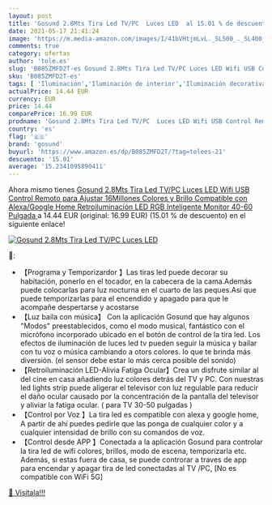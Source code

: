 ```yaml
---
layout: post
title: 'Gosund 2.8Mts Tira Led TV/PC  Luces LED  al 15.01 % de descuento'
date: 2021-05-17 21:41:24
image: 'https://m.media-amazon.com/images/I/41bVHtjmLvL._SL500_._SL400_.jpg'
comments: true
category: ofertas
author: 'tole.es'
slug: 'B085ZMFD2T-es Gosund 2.8Mts Tira Led TV/PC Luces LED Wifi USB Control...'
sku: 'B085ZMFD2T-es'
tags: [ 'Iluminación','Iluminación de interior','Iluminación decorativa y para usos específicos de interior','Tiras LED de interior','google','gosund','home', ]
actualPrice: 14.44 EUR
currency: EUR
price: 14.44
comparePrice: 16.99 EUR
prodname: 'Gosund 2.8Mts Tira Led TV/PC  Luces LED Wifi USB Control Remoto para Ajustar 16Millones Colores y Brillo  Compatible con Alexa/Google Home  Retroiluminación LED RGB Inteligente Monitor  40-60 Pulgada '
country: 'es'
flag: '🇪🇸'
brand: 'gosund'
buyurl: 'https://www.amazon.es/dp/B085ZMFD2T/?tag=tolees-21'
descuento: '15.01'
average: '15.2341095890411'
---
```


Ahora mismo tienes [Gosund 2.8Mts Tira Led TV/PC  Luces LED Wifi USB Control Remoto para Ajustar 16Millones Colores y Brillo  Compatible con Alexa/Google Home  Retroiluminación LED RGB Inteligente Monitor  40-60 Pulgada ](https://www.amazon.es/dp/B085ZMFD2T/?tag=tolees-21) a 14.44 EUR (original: 16.99 EUR) (15.01 %  de descuento) en el siguiente enlace!

[![Gosund 2.8Mts Tira Led TV/PC  Luces LED ](https://m.media-amazon.com/images/I/41bVHtjmLvL._SL500_._SL400_.jpg)](https://www.amazon.es/dp/B085ZMFD2T/?tag=tolees-21)

🔎:

- 【Programa y Temporizardor 】Las tiras led puede decorar su habitación, ponerlo en el tocador, en la cabecera de la cama.Además puede colocarlas para luz nocturna en el cuarto de las peques.Asi que puede temporizarlas para el encendido y apagado para que le acompañe despertarse y acostarse
- 【Luz baila con música】 Con la aplicación Gosund que hay algunos "Modos" preestablecidos, como el modo musical, fantástico con el micrófono incorporado ubicado en el botón de control de la tira led. Los efectos de iluminación de luces led tv pueden seguir la música y bailar con tu voz o música cambiando a otors colores. lo que te brinda más diversión. (el sensor debe estar lo más cerca posible del sonido)
- 【Retroiluminación LED-Alivia Fatiga Ocular】Crea un disfrute similar al del cine en casa añadiendo luz colores detrás del TV y PC. Con nuestras led lights strip puede aligerar el televisor con luz regulable para reducir el daño ocular causado por la concentración de la pantalla del televisor y aliviar la fatiga ocular. ( para TV 30-50 pulgadas )
- 【Control por Voz 】La tira led es compatible con alexa y google home, A partir de ahí puedes pedirle que las ponga de cualquier color y a cualquier intensidad de brillo con su comandos de voz.
- 【Control desde APP 】Conectada a la aplicación Gosund para controlar la tira led de wifi colores, brillos, modo de escena, temporizarla etc. Además, si estas fuera de casa, se puede controrar a traves de app para encendar y apagar tira de led conectadas al TV /PC, [No es compatible con WiFi 5G]

[🛒 Visítala!!!](https://www.amazon.es/dp/B085ZMFD2T/?tag=tolees-21)
